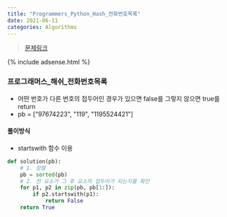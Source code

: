 ```yaml
---
title: "Programmers_Python_Hash_전화번호목록"
date: 2021-06-11
categories: Algorithms
---
```

> [문제링크](https://programmers.co.kr/learn/courses/30/parts/12077)


{% include adsense.html %}


### 프로그래머스_해쉬_전화번호목록
- 어떤 번호가 다른 번호의 접두어인 경우가 있으면 false를 그렇지 않으면 true를 return
- pb = ["97674223", "119", "1195524421"]

#### 풀이방식
- startswith 함수 이용
```python
def solution(pb):
    # 1. 정렬
    pb = sorted(pb)
    # 2. 전 요소가 그 후 요소의 접두어가 되는지를 확인
    for p1, p2 in zip(pb, pb[1:]):
        if p2.startswith(p1):
            return False
    return True
```

